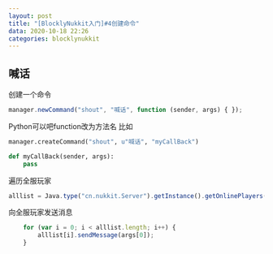 ```yaml
---
layout: post
title: "[BlocklyNukkit入门]#4创建命令"
data: 2020-10-18 22:26
categories: blocklynukkit
---
```


## 喊话

创建一个命令

```javascript
manager.newCommand("shout", "喊话", function (sender, args) { });
```

Python可以吧function改为方法名 比如

```python
manager.createCommand("shout", u"喊话", "myCallBack")

def myCallBack(sender, args):
    pass
```

遍历全服玩家

```javascript
alllist = Java.type("cn.nukkit.Server").getInstance().getOnlinePlayers().values().toArray();
```

向全服玩家发送消息

```javascript
    for (var i = 0; i < alllist.length; i++) {
        alllist[i].sendMessage(args[0]);
    }
```